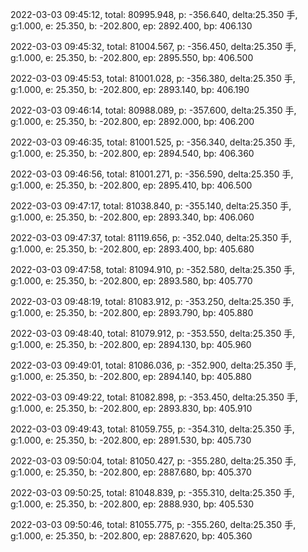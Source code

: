 2022-03-03 09:45:12, total: 80995.948, p: -356.640, delta:25.350 手, g:1.000, e: 25.350, b: -202.800, ep: 2892.400, bp: 406.130

2022-03-03 09:45:32, total: 81004.567, p: -356.450, delta:25.350 手, g:1.000, e: 25.350, b: -202.800, ep: 2895.550, bp: 406.500

2022-03-03 09:45:53, total: 81001.028, p: -356.380, delta:25.350 手, g:1.000, e: 25.350, b: -202.800, ep: 2893.140, bp: 406.190

2022-03-03 09:46:14, total: 80988.089, p: -357.600, delta:25.350 手, g:1.000, e: 25.350, b: -202.800, ep: 2892.000, bp: 406.200

2022-03-03 09:46:35, total: 81001.525, p: -356.340, delta:25.350 手, g:1.000, e: 25.350, b: -202.800, ep: 2894.540, bp: 406.360

2022-03-03 09:46:56, total: 81001.271, p: -356.590, delta:25.350 手, g:1.000, e: 25.350, b: -202.800, ep: 2895.410, bp: 406.500

2022-03-03 09:47:17, total: 81038.840, p: -355.140, delta:25.350 手, g:1.000, e: 25.350, b: -202.800, ep: 2893.340, bp: 406.060

2022-03-03 09:47:37, total: 81119.656, p: -352.040, delta:25.350 手, g:1.000, e: 25.350, b: -202.800, ep: 2893.400, bp: 405.680

2022-03-03 09:47:58, total: 81094.910, p: -352.580, delta:25.350 手, g:1.000, e: 25.350, b: -202.800, ep: 2893.580, bp: 405.770

2022-03-03 09:48:19, total: 81083.912, p: -353.250, delta:25.350 手, g:1.000, e: 25.350, b: -202.800, ep: 2893.790, bp: 405.880

2022-03-03 09:48:40, total: 81079.912, p: -353.550, delta:25.350 手, g:1.000, e: 25.350, b: -202.800, ep: 2894.130, bp: 405.960

2022-03-03 09:49:01, total: 81086.036, p: -352.900, delta:25.350 手, g:1.000, e: 25.350, b: -202.800, ep: 2894.140, bp: 405.880

2022-03-03 09:49:22, total: 81082.898, p: -353.450, delta:25.350 手, g:1.000, e: 25.350, b: -202.800, ep: 2893.830, bp: 405.910

2022-03-03 09:49:43, total: 81059.755, p: -354.310, delta:25.350 手, g:1.000, e: 25.350, b: -202.800, ep: 2891.530, bp: 405.730

2022-03-03 09:50:04, total: 81050.427, p: -355.280, delta:25.350 手, g:1.000, e: 25.350, b: -202.800, ep: 2887.680, bp: 405.370

2022-03-03 09:50:25, total: 81048.839, p: -355.310, delta:25.350 手, g:1.000, e: 25.350, b: -202.800, ep: 2888.930, bp: 405.530

2022-03-03 09:50:46, total: 81055.775, p: -355.260, delta:25.350 手, g:1.000, e: 25.350, b: -202.800, ep: 2887.620, bp: 405.360
